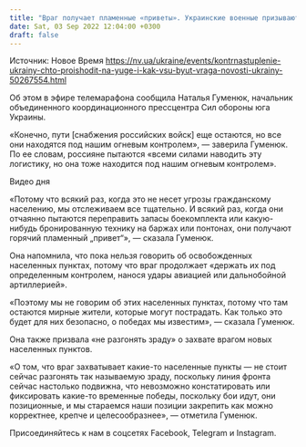 ```yaml
---
title: "Враг получает пламенные «приветы». Украинские военные призывают «не разгонять зраду» о наступлении на юге, логистика РФ под контролем ВСУ"
date: Sat, 03 Sep 2022 12:04:00 +0300
draft: false
---
```

Источник: Новое Время https://nv.ua/ukraine/events/kontrnastuplenie-ukrainy-chto-proishodit-na-yuge-i-kak-vsu-byut-vraga-novosti-ukrainy-50267554.html


Об этом в эфире телемарафона сообщила Наталья Гуменюк, начальник объединенного координационного прессцентра Сил обороны юга Украины.

«Конечно, пути [снабжения российских войск] еще остаются, но все они находятся под нашим огневым контролем», — заверила Гуменюк. По ее словам, россияне пытаются «всеми силами наводить эту логистику, но она тоже находится под нашим огневым контролем».

 Видео дня   

«Потому что всякий раз, когда это не несет угрозы гражданскому населению, мы отслеживаем все тщательно. И всякий раз, когда они отчаянно пытаются переправить запасы боекомплекта или какую-нибудь бронированную технику на баржах или понтонах, они получают горячий пламенный „привет“», — сказала Гуменюк.

Она напомнила, что пока нельзя говорить об освобожденных населенных пунктах, потому что враг продолжает «держать их под определенным контролем, нанося удары авиацией или дальнобойной артиллерией».

«Поэтому мы не говорим об этих населенных пунктах, потому что там остаются мирные жители, которые могут пострадать. Как только это будет для них безопасно, о победах мы известим», — сказала Гуменюк.

Она также призвала «не разгонять зраду» о захвате врагом новых населенных пунктов.

«О том, что враг захватывает какие-то населенные пункты — не стоит сейчас разгонять так называемую зраду, поскольку линия фронта сейчас настолько подвижна, что невозможно констатировать или фиксировать какие-то временные победы, поскольку бои идут, они позиционные, и мы стараемся наши позиции закрепить как можно корректнее, крепче и целесообразнее», — отметила Гуменюк.

Присоединяйтесь к нам в соцсетях Facebook, Telegram и Instagram.
